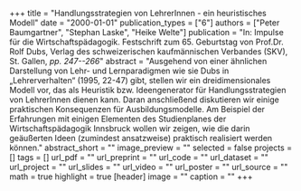 +++
title = "Handlungsstrategien von LehrerInnen - ein heuristisches Modell"
date = "2000-01-01"
publication_types = ["6"]
authors = ["Peter Baumgartner", "Stephan Laske", "Heike Welte"]
publication = "In: Impulse für die Wirtschaftspädagogik. Festschrift zum 65. Geburtstag von Prof.Dr. Rolf Dubs, Verlag des schweizerischen kaufmännischen Verbandes (SKV), St. Gallen, _pp. 247--266_"
abstract = "Ausgehend von einer ähnlichen Darstellung von Lehr- und Lernparadigmen wie sie Dubs in „Lehrerverhalten“ (1995, 22-47) gibt, stellen wir ein dreidimensionales Modell vor, das als Heuristik bzw. Ideengenerator für Handlungsstrategien von LehrerInnen dienen kann. Daran anschließend diskutieren wir einige praktischen Konsequenzen für Ausbildungsmodelle. Am Beispiel der Erfahrungen mit einigen Elementen des Studienplanes der Wirtschaftspädagogik Innsbruck wollen wir zeigen, wie die darin geäußerten Ideen (zumindest ansatzweise) praktisch realisiert werden können."
abstract_short = ""
image_preview = ""
selected = false
projects = []
tags = []
url_pdf = ""
url_preprint = ""
url_code = ""
url_dataset = ""
url_project = ""
url_slides = ""
url_video = ""
url_poster = ""
url_source = ""
math = true
highlight = true
[header]
image = ""
caption = ""
+++
